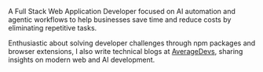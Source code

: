 A Full Stack Web Application Developer focused on AI automation and agentic workflows to help businesses save time and reduce costs by eliminating repetitive tasks.

Enthusiastic about solving developer challenges through npm packages and browser extensions, I also write technical blogs at [AverageDevs](https://www.averagedevs.com), sharing insights on modern web and AI development.
